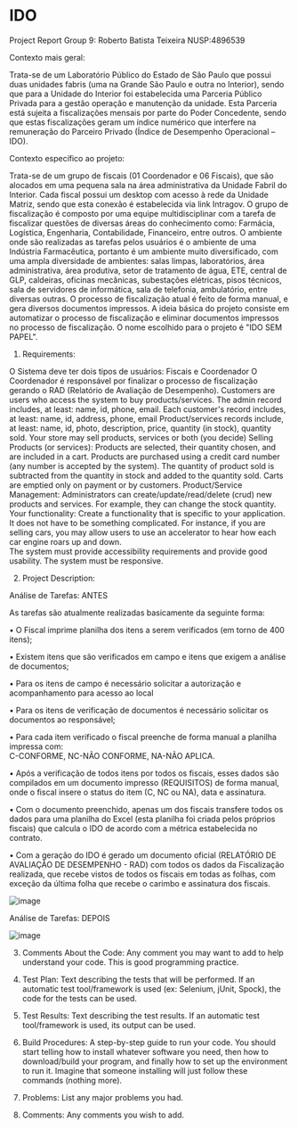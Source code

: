 # IDO
Project Report
Group 9: Roberto Batista Teixeira NUSP:4896539


Contexto mais geral:

Trata-se de um Laboratório Público do Estado de São Paulo que possui duas unidades fabris (uma na Grande São Paulo e outra no Interior), sendo que para a Unidade do Interior foi estabelecida uma Parceria Público Privada para a gestão operação e manutenção da unidade. Esta Parceria está sujeita a fiscalizações mensais por parte do Poder Concedente, sendo que estas fiscalizações geram um índice numérico que interfere na remuneração do Parceiro Privado (Índice de Desempenho Operacional – IDO).


Contexto específico ao projeto:

Trata-se de um grupo de fiscais (01 Coordenador e 06 Fiscais), que são alocados em uma pequena sala na área administrativa da Unidade Fabril do Interior. Cada fiscal possui um desktop com acesso à rede da Unidade Matriz, sendo que esta conexão é estabelecida via link Intragov.
O grupo de fiscalização é composto por uma equipe multidisciplinar com a tarefa de fiscalizar questões de diversas áreas do conhecimento como: Farmácia, Logística, Engenharia, Contabilidade, Financeiro, entre outros.
O ambiente onde são realizadas as tarefas pelos usuários é o ambiente de uma Indústria Farmacêutica, portanto é um ambiente muito diversificado, com uma ampla diversidade de ambientes: salas limpas, laboratórios, área administrativa, área produtiva, setor de tratamento de água, ETE, central de GLP, caldeiras, oficinas mecânicas, subestações elétricas, pisos técnicos, sala de servidores de informática, sala de telefonia, ambulatório, entre diversas outras.
O processo de fiscalização atual é feito de forma manual, e gera diversos documentos impressos. A ideia básica do projeto consiste em automatizar o processo de fiscalização e eliminar documentos impressos no processo de fiscalização. O nome escolhido para o projeto é "IDO SEM PAPEL".


1) Requirements:
 
O Sistema deve ter dois tipos de usuários: Fiscais e Coordenador
O Coordenador é responsável por finalizar o processo de fiscalização gerando o RAD (Relatório de Avaliação de Desempenho).
Customers are users who access the system to buy products/services.
The admin record includes, at least: name, id, phone, email.
Each customer's record includes, at least: name, id, address, phone, email
Product/services records include, at least: name, id, photo, description, price, quantity (in stock), quantity sold.
Your store may sell products, services or both (you decide)
Selling Products (or services): Products are selected, their quantity chosen, and are included in a cart. Products are purchased using a credit card number (any number is accepted by the system). The quantity of product sold is subtracted from the quantity in stock and added to the quantity sold. Carts are emptied only on payment or by customers.
Product/Service Management: Administrators can create/update/read/delete (crud) new products and services. For example, they can change the stock quantity.
Your functionality: Create a functionality that is specific to your application. It does not have to be something complicated. For instance, if you are selling cars, you may allow users to use an accelerator to hear how each car engine roars up and down.   
The system must provide accessibility requirements and provide good usability. The system must be responsive.


2) Project Description: 

Análise de Tarefas: ANTES

As tarefas são atualmente realizadas basicamente da seguinte forma:

•	O Fiscal imprime planilha dos itens a serem verificados (em torno de 400 itens);

•	Existem itens que são verificados em campo e itens que exigem a análise de documentos;

•	Para os itens de campo é necessário solicitar a autorização e acompanhamento para acesso ao local

•	Para os itens de verificação de documentos é necessário solicitar os documentos ao responsável;

•	Para cada item verificado o fiscal preenche de forma manual a planilha impressa com:        
C-CONFORME, NC-NÃO CONFORME, NA-NÃO APLICA.

•	Após a verificação de todos itens por todos os fiscais, esses dados são compilados em um documento impresso (REQUISITOS) de forma manual, onde o fiscal insere o status do item (C, NC ou NA), data e assinatura.

•	Com o documento preenchido, apenas um dos fiscais transfere todos os dados para uma planilha do Excel (esta planilha foi criada pelos próprios fiscais) que calcula o IDO de acordo com a métrica estabelecida no contrato.

•	Com a geração do IDO é gerado um documento oficial (RELATÓRIO DE AVALIAÇÃO DE DESEMPENHO - RAD) com todos os dados da Fiscalização realizada, que recebe vistos de todos os fiscais em todas as folhas, com exceção da última folha que recebe o carimbo e assinatura dos fiscais.

![image](https://user-images.githubusercontent.com/92594329/137530224-d3bf2000-3a94-4638-94d6-3984120035bf.png)

Análise de Tarefas: DEPOIS

![image](https://user-images.githubusercontent.com/92594329/137531261-8005c660-1796-4af2-84f7-07e5da09c354.png)


3) Comments About the Code: 
Any comment you may want to add to help understand your code. This is good programming practice.

4) Test Plan:
Text describing the tests that will be performed. If an automatic test tool/framework is used (ex: Selenium, jUnit, Spock), the code for the tests can be used.

5) Test Results: 
Text describing the test results. If an automatic test tool/framework is used, its output can be used.

6) Build Procedures: 
A step-by-step guide to run your code. You should start telling how to install whatever software you need, then how to download/build your program, and finally how to set up the environment to run it. Imagine that someone installing will just follow these commands (nothing more).

7) Problems: 
List any major problems you had.

8) Comments: 
Any comments you wish to add.



